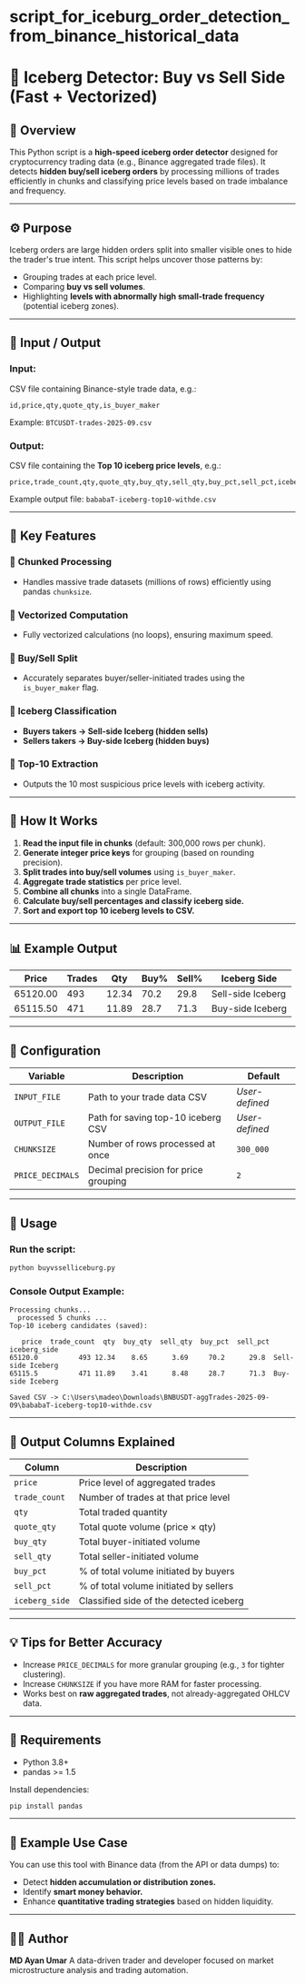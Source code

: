 # script_for_iceburg_order_detection_from_binance_historical_data
# 🧊 Iceberg Detector: Buy vs Sell Side (Fast + Vectorized)

## 📘 Overview

This Python script is a **high-speed iceberg order detector** designed for cryptocurrency trading data (e.g., Binance aggregated trade files). It detects **hidden buy/sell iceberg orders** by processing millions of trades efficiently in chunks and classifying price levels based on trade imbalance and frequency.

---

## ⚙️ Purpose

Iceberg orders are large hidden orders split into smaller visible ones to hide the trader's true intent. This script helps uncover those patterns by:

* Grouping trades at each price level.
* Comparing **buy vs sell volumes**.
* Highlighting **levels with abnormally high small-trade frequency** (potential iceberg zones).

---

## 📂 Input / Output

### **Input:**

CSV file containing Binance-style trade data, e.g.:

```
id,price,qty,quote_qty,is_buyer_maker
```

Example: `BTCUSDT-trades-2025-09.csv`

### **Output:**

CSV file containing the **Top 10 iceberg price levels**, e.g.:

```
price,trade_count,qty,quote_qty,buy_qty,sell_qty,buy_pct,sell_pct,iceberg_side
```

Example output file: `bababaT-iceberg-top10-withde.csv`

---

## 🧩 Key Features

### 🔹 **Chunked Processing**

* Handles massive trade datasets (millions of rows) efficiently using pandas `chunksize`.

### 🔹 **Vectorized Computation**

* Fully vectorized calculations (no loops), ensuring maximum speed.

### 🔹 **Buy/Sell Split**

* Accurately separates buyer/seller-initiated trades using the `is_buyer_maker` flag.

### 🔹 **Iceberg Classification**

* **Buyers takers → Sell-side Iceberg (hidden sells)**
* **Sellers takers → Buy-side Iceberg (hidden buys)**

### 🔹 **Top-10 Extraction**

* Outputs the 10 most suspicious price levels with iceberg activity.

---

## 🧠 How It Works

1. **Read the input file in chunks** (default: 300,000 rows per chunk).
2. **Generate integer price keys** for grouping (based on rounding precision).
3. **Split trades into buy/sell volumes** using `is_buyer_maker`.
4. **Aggregate trade statistics** per price level.
5. **Combine all chunks** into a single DataFrame.
6. **Calculate buy/sell percentages and classify iceberg side.**
7. **Sort and export top 10 iceberg levels to CSV.**

---

## 📊 Example Output

| Price    | Trades | Qty   | Buy% | Sell% | Iceberg Side      |
| -------- | ------ | ----- | ---- | ----- | ----------------- |
| 65120.00 | 493    | 12.34 | 70.2 | 29.8  | Sell-side Iceberg |
| 65115.50 | 471    | 11.89 | 28.7 | 71.3  | Buy-side Iceberg  |

---

## 🔧 Configuration

| Variable         | Description                          | Default        |
| ---------------- | ------------------------------------ | -------------- |
| `INPUT_FILE`     | Path to your trade data CSV          | *User-defined* |
| `OUTPUT_FILE`    | Path for saving top-10 iceberg CSV   | *User-defined* |
| `CHUNKSIZE`      | Number of rows processed at once     | `300_000`      |
| `PRICE_DECIMALS` | Decimal precision for price grouping | `2`            |

---

## 🚀 Usage

### **Run the script:**

```bash
python buyvsselliceburg.py
```

### **Console Output Example:**

```
Processing chunks...
  processed 5 chunks ...
Top-10 iceberg candidates (saved):

   price  trade_count  qty  buy_qty  sell_qty  buy_pct  sell_pct          iceberg_side
65120.0          493 12.34    8.65      3.69     70.2      29.8  Sell-side Iceberg
65115.5          471 11.89    3.41      8.48     28.7      71.3  Buy-side Iceberg

Saved CSV -> C:\Users\madeo\Downloads\BNBUSDT-aggTrades-2025-09-09\bababaT-iceberg-top10-withde.csv
```

---

## 🧾 Output Columns Explained

| Column         | Description                             |
| -------------- | --------------------------------------- |
| `price`        | Price level of aggregated trades        |
| `trade_count`  | Number of trades at that price level    |
| `qty`          | Total traded quantity                   |
| `quote_qty`    | Total quote volume (price × qty)        |
| `buy_qty`      | Total buyer-initiated volume            |
| `sell_qty`     | Total seller-initiated volume           |
| `buy_pct`      | % of total volume initiated by buyers   |
| `sell_pct`     | % of total volume initiated by sellers  |
| `iceberg_side` | Classified side of the detected iceberg |

---

## 💡 Tips for Better Accuracy

* Increase `PRICE_DECIMALS` for more granular grouping (e.g., `3` for tighter clustering).
* Increase `CHUNKSIZE` if you have more RAM for faster processing.
* Works best on **raw aggregated trades**, not already-aggregated OHLCV data.

---

## 🧰 Requirements

* Python 3.8+
* pandas >= 1.5

Install dependencies:

```bash
pip install pandas
```

---

## 🧩 Example Use Case

You can use this tool with Binance data (from the API or data dumps) to:

* Detect **hidden accumulation or distribution zones.**
* Identify **smart money behavior.**
* Enhance **quantitative trading strategies** based on hidden liquidity.

---

## 🧑‍💻 Author

**MD Ayan Umar**
A data-driven trader and developer focused on market microstructure analysis and trading automation.
